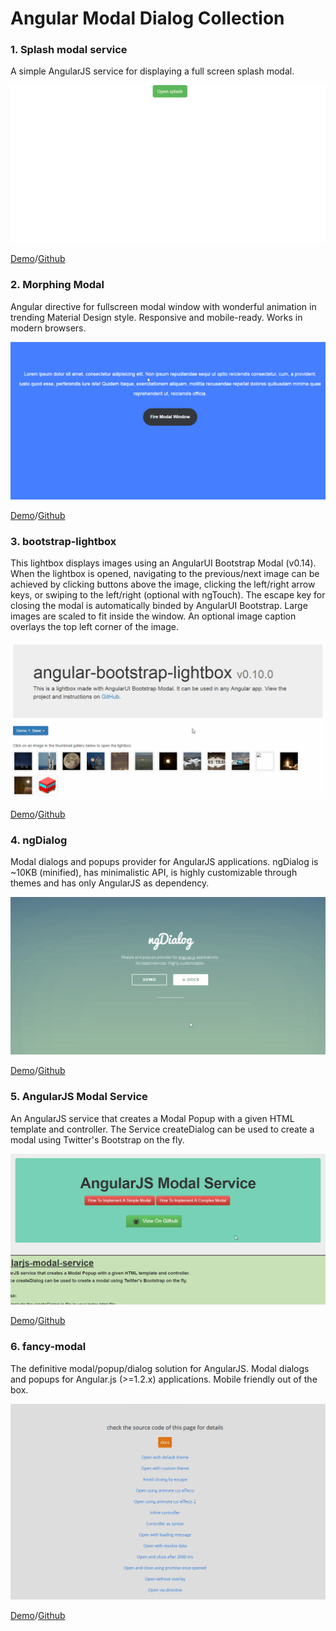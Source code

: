 # Angular Modal Dialog Collection

### 1. Splash modal service

A simple AngularJS service for displaying a full screen splash modal.

![Splash modal service preview](./source/Animation.gif)

[Demo](http://popdevelop.github.io/angular-splash-demo/)/[Github](https://github.com/popdevelop/angular-splash-demo)

### 2. Morphing Modal

Angular directive for fullscreen modal window with wonderful animation in trending Material Design style. Responsive and mobile-ready. Works in modern browsers.

![Morphing Modal preview](./source/Animation1.gif)

[Demo](https://dl.dropboxusercontent.com/u/60349134/ngm/example/index.html#)/[Github](https://github.com/shauchenka/ng-morphing-modal)

### 3. bootstrap-lightbox

This lightbox displays images using an AngularUI Bootstrap Modal (v0.14).
When the lightbox is opened, navigating to the previous/next image can be achieved by clicking buttons above the image, clicking the left/right arrow keys, or swiping to the left/right (optional with ngTouch). The escape key for closing the modal is automatically binded by AngularUI Bootstrap.
Large images are scaled to fit inside the window. An optional image caption overlays the top left corner of the image.

![Morphing Modal preview](./source/Animation2.gif)

[Demo](http://compact.github.io/angular-bootstrap-lightbox/demo1/index.html)/[Github](https://github.com/compact/angular-bootstrap-lightbox)

### 4. ngDialog

Modal dialogs and popups provider for AngularJS applications.
ngDialog is ~10KB (minified), has minimalistic API, is highly customizable through themes and has only AngularJS as dependency.

![Morphing Modal preview](./source/Animation3.gif)

[Demo](http://likeastore.github.io/ngDialog/#)/[Github](https://github.com/likeastore/ngDialog)

### 5. AngularJS Modal Service

An AngularJS service that creates a Modal Popup with a given HTML template and controller.
The Service createDialog can be used to create a modal using Twitter's Bootstrap on the fly.

![Morphing Modal preview](./source/Animation5.gif)

[Demo](http://fundoo-solutions.github.io/angularjs-modal-service/)/[Github](https://github.com/Fundoo-Solutions/angularjs-modal-service)

### 6. fancy-modal

The definitive modal/popup/dialog solution for AngularJS. Modal dialogs and popups for Angular.js (>=1.2.x) applications. Mobile friendly out of the box.

![Morphing Modal preview](./source/Animation4.gif)

[Demo](http://vesparny.github.io/angular-fancy-modal/example/)/[Github](https://github.com/vesparny/angular-fancy-modal)